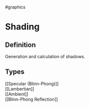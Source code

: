 #graphics

# Shading

## Definition

Generation and calculation of shadows.

## Types

[[Specular (Blinn-Phong)]]  
[[Lambertian]]  
[[Ambient]]  
[[Blinn-Phong Reflection]]
